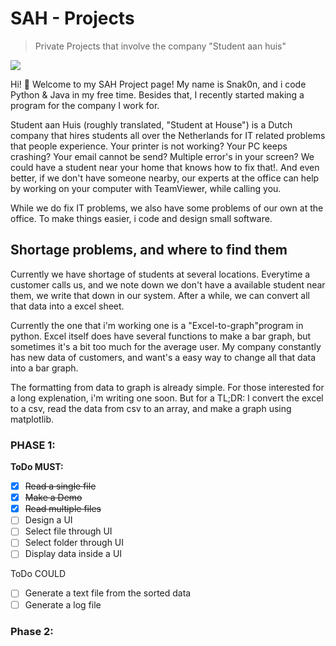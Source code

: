 # SAH - Projects
> Private Projects that involve the company "Student aan huis"

[![](https://www.studentaanhuis.nl/images/logos/LOGO_PAYOFF_SAH_CMYK.svg)](https://www.studentaanhuis.nl/)

Hi! :wave: 
Welcome to my SAH Project page! My name is Snak0n, and i code Python & Java in my free time. Besides that, I recently started making a program for the company I work for. 

Student aan Huis (roughly translated, "Student at House") is a Dutch company that hires students all over the Netherlands for IT related problems that people experience.
Your printer is not working? Your PC keeps crashing? Your email cannot be send? Multiple error's in your screen? We could have a student near your home that knows how to fix that!. And even better, if we don't have someone nearby, our experts at the office can help by working on your computer with TeamViewer, while calling you.

While we do fix IT problems, we also have some problems of our own at the office. To make things easier, i code and design small software.

## Shortage problems, and where to find them
Currently we have shortage of students at several locations. Everytime a customer calls us, and we note down we don't have a available student near them, we write that down in our system.
After a while, we can convert all that data into a excel sheet.

Currently the one that i'm working one is a "Excel-to-graph"program in python. Excel itself does have several functions to make a bar graph, but sometimes it's a bit too much for the average user. 
My company constantly has new data of customers, and want's a easy way to change all that data into a bar graph. 

The formatting from data to graph is already simple. For those interested for a long explenation, i'm writing one soon.
But for a TL;DR: I convert the excel to a csv, read the data from csv to an array, and make a graph using matplotlib.

### PHASE 1:
**ToDo MUST:**
- [x] ~~Read a single file~~
- [x] ~~Make a Demo~~
- [x] ~~Read multiple files~~
- [ ] Design a UI
- [ ] Select file through UI
- [ ] Select folder through UI
- [ ] Display data inside a UI

ToDo COULD
- [ ] Generate a text file from the sorted data
- [ ] Generate a log file

### Phase 2:
